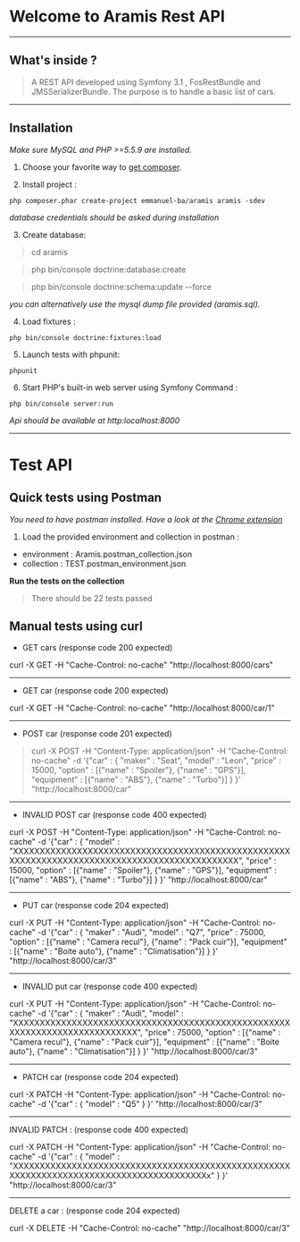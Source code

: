 # Welcome to Aramis Rest API

----
## What's inside ?


> A REST API developed using Symfony 3.1 , FosRestBundle and JMSSerializerBundle.
The purpose is to handle a basic list of cars.

----
## Installation

*Make sure MySQL and PHP >=5.5.9 are installed.*

1. Choose your favorite way to [get composer](https://getcomposer.org/download/).

2. Install project : 

 `php composer.phar create-project emmanuel-ba/aramis aramis -sdev`

 *database credentials should be asked during installation*

3. Create database:

 > cd aramis

 > php bin/console doctrine:database:create

 > php bin/console doctrine:schema:update --force


 *you can alternatively use the mysql dump file provided (aramis.sql).*


4. Load fixtures :

 `php bin/console doctrine:fixtures:load`

5. Launch tests with phpunit: 

 `phpunit`

6. Start PHP's built-in web server using Symfony Command :

 `php bin/console server:run`

 *Api should be available at http:localhost:8000*

----
# Test API

## Quick tests using Postman

*You need to have postman installed. Have a look at the [Chrome extension](https://chrome.google.com/webstore/detail/postman/fhbjgbiflinjbdggehcddcbncdddomop)*

1. Load the provided environment and collection in postman :
 - environment : Aramis.postman_collection.json
 - collection : TEST.postman_environment.json

**Run the tests on the collection**

> There should be 22 tests passed  


## Manual tests using curl


- GET cars (response code 200 expected)

>
 curl -X GET -H "Cache-Control: no-cache" "http://localhost:8000/cars"

--- 
 - GET car (response code 200 expected)

>
 curl -X GET -H "Cache-Control: no-cache" "http://localhost:8000/car/1"
 
--- 
 - POST car (response code 201 expected)

> curl -X POST -H "Content-Type: application/json" -H "Cache-Control: no-cache" -d '{"car" : 
  {
      "maker" : "Seat",
      "model" : "Leon",
      "price" : 15000,
      "option" : [{"name" : "Spoiler"}, {"name" : "GPS"}],
      "equipment" : [{"name" : "ABS"}, {"name" : "Turbo"}]
  }
}' "http://localhost:8000/car"

--- 
- INVALID POST car (response code 400 expected)

>
 curl -X POST -H "Content-Type: application/json" -H "Cache-Control: no-cache" -d '{"car" : 
  {
      "model" : "XXXXXXXXXXXXXXXXXXXXXXXXXXXXXXXXXXXXXXXXXXXXXXXXXXXXXXXXXXXXXXXXXXXXXXXXXXXXXXXXXXXXXXXXXXXXXXX",
      "price" : 15000,
      "option" : [{"name" : "Spoiler"}, {"name" : "GPS"}],
      "equipment" : [{"name" : "ABS"}, {"name" : "Turbo"}]
  }
}' "http://localhost:8000/car"

--- 
 - PUT car (response code 204 expected)

>
curl -X PUT -H "Content-Type: application/json" -H "Cache-Control: no-cache" -d '{"car" : 
  {
      "maker" : "Audi",
      "model" : "Q7",
      "price" : 75000,
      "option" : [{"name" : "Camera recul"}, {"name" : "Pack cuir"}],
      "equipment" : [{"name" : "Boite auto"}, {"name" : "Climatisation"}]
  }
}' "http://localhost:8000/car/3"

--- 
- INVALID put car (response code 400 expected) 

>
curl -X PUT -H "Content-Type: application/json" -H "Cache-Control: no-cache" -d '{"car" : 
  {
      "maker" : "Audi",
      "model" : "XXXXXXXXXXXXXXXXXXXXXXXXXXXXXXXXXXXXXXXXXXXXXXXXXXXXXXXXXXXXXXXXXXXXXXXXXXXX",
      "price" : 75000,
      "option" : [{"name" : "Camera recul"}, {"name" : "Pack cuir"}],
      "equipment" : [{"name" : "Boite auto"}, {"name" : "Climatisation"}]
  }
}' "http://localhost:8000/car/3"

---
- PATCH car (response code 204 expected) 

>
curl -X PATCH -H "Content-Type: application/json" -H "Cache-Control: no-cache" -d '{"car" : 
  {
      "model" : "Q5"
  }
}' "http://localhost:8000/car/3"


---
INVALID PATCH : (response code 400 expected) 

>
curl -X PATCH -H "Content-Type: application/json" -H "Cache-Control: no-cache" -d '{"car" : 
  {
      "model" : "XXXXXXXXXXXXXXXXXXXXXXXXXXXXXXXXXXXXXXXXXXXXXXXXXXXXXXXXXXXXXXXXXXXXXXXXXXXXXXXXXXXXXXXXXx"
  }
}' "http://localhost:8000/car/3"
 
---
DELETE a car : (response code 204 expected) 

> 
curl -X DELETE -H "Cache-Control: no-cache" "http://localhost:8000/car/3"